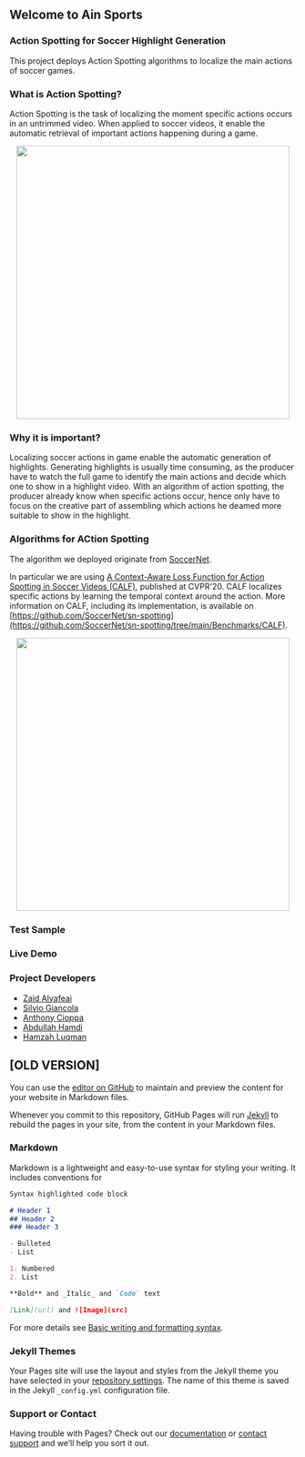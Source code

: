 ## Welcome to Ain Sports

### Action Spotting for Soccer Highlight Generation

This project deploys Action Spotting algorithms to localize the main actions of soccer games.

### What is Action Spotting?

Action Spotting is the task of localizing the moment specific actions occurs in an untrimmed video.
When applied to soccer videos, it enable the automatic retrieval of important actions happening during a game.

<p align="center">
    <img src="https://github.com/zaidalyafeai/Ain-Sports/raw/main/img/Abstract.png" width="480">
</p>


### Why it is important?

Localizing soccer actions in game enable the automatic generation of highlights. 
Generating highlights is usually time consuming, as the producer have to watch the full game to identify the main actions and decide which one to show in a highlight video. 
With an algorithm of action spotting, the producer already know when specific actions occur, hence only have to focus on the creative part of assembling which actions he deamed more suitable to show in the highlight.

### Algorithms for ACtion Spotting

The algorithm we deployed originate from [SoccerNet](https://www.soccer-net.org/).

In particular we are using [A Context-Aware Loss Function for Action Spotting in Soccer Videos (CALF)](https://openaccess.thecvf.com/content_CVPR_2020/papers/Cioppa_A_Context-Aware_Loss_Function_for_Action_Spotting_in_Soccer_Videos_CVPR_2020_paper.pdf), published at CVPR'20.
CALF localizes specific actions by learning the temporal context around the action.
More information on CALF, including its implementation, is available on [https://github.com/SoccerNet/sn-spotting](https://github.com/SoccerNet/sn-spotting/tree/main/Benchmarks/CALF).

<p align="center">
    <img src="https://github.com/zaidalyafeai/Ain-Sports/raw/main/img/Abstract-CALF.png" width="480">
</p>

### Test Sample 

<html>
    <script src="https://code.jquery.com/jquery-1.10.2.js"></script>
    <div id="a-placeholder"></div>
    <script>
        $(function(){
        $("#a-placeholder").load("sample.html");
        });
    </script>
</html>

### Live Demo 
<html>
    <script src="https://code.jquery.com/jquery-1.10.2.js"></script>
    <div id="b-placeholder"></div>
    <script>
        $(function(){
        $("#b-placeholder").load("upload.html");
        });
    </script>
</html>


### Project Developers

- [Zaid Alyafeai](https://github.com/zaidalyafeai/)
- [Silvio Giancola](https://github.com/silviogiancola/)
- [Anthony Cioppa](https://github.com/cioppaanthony/)
- [Abdullah Hamdi](https://github.com/ajhamdi/)
- [Hamzah Luqman](https://github.com/Hamzah-Luqman/)






## [OLD VERSION]


You can use the [editor on GitHub](https://github.com/zaidalyafeai/Ain-Sports/edit/gh-pages/index.md) to maintain and preview the content for your website in Markdown files.

Whenever you commit to this repository, GitHub Pages will run [Jekyll](https://jekyllrb.com/) to rebuild the pages in your site, from the content in your Markdown files.

### Markdown

Markdown is a lightweight and easy-to-use syntax for styling your writing. It includes conventions for

```markdown
Syntax highlighted code block

# Header 1
## Header 2
### Header 3

- Bulleted
- List

1. Numbered
2. List

**Bold** and _Italic_ and `Code` text

[Link](url) and ![Image](src)
```

For more details see [Basic writing and formatting syntax](https://docs.github.com/en/github/writing-on-github/getting-started-with-writing-and-formatting-on-github/basic-writing-and-formatting-syntax).

### Jekyll Themes

Your Pages site will use the layout and styles from the Jekyll theme you have selected in your [repository settings](https://github.com/zaidalyafeai/Ain-Sports/settings/pages). The name of this theme is saved in the Jekyll `_config.yml` configuration file.

### Support or Contact

Having trouble with Pages? Check out our [documentation](https://docs.github.com/categories/github-pages-basics/) or [contact support](https://support.github.com/contact) and we’ll help you sort it out.
